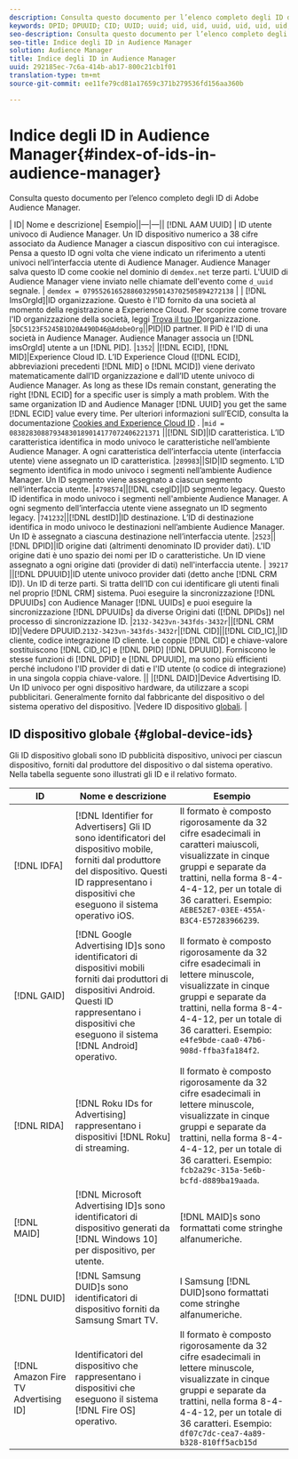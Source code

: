 ```yaml
---
description: Consulta questo documento per l’elenco completo degli ID di Adobe Audience Manager.
keywords: DPID; DPUUID; CID; UUID; uuid; uid, uid, uuid, uid, uid, uid, uuid, uuid, uuid, uuid, uuid, uid, uid, uid, uid, uid, uuid, uuid, uid, uuid
seo-description: Consulta questo documento per l’elenco completo degli ID di Adobe Audience Manager.
seo-title: Indice degli ID in Audience Manager
solution: Audience Manager
title: Indice degli ID in Audience Manager
uuid: 292185ec-7c6a-414b-ab17-800c21cb1f01
translation-type: tm+mt
source-git-commit: ee11fe79cd81a17659c371b279536fd156aa360b

---
```



# Indice degli ID in Audience Manager{#index-of-ids-in-audience-manager}

Consulta questo documento per l’elenco completo degli ID di Adobe Audience Manager.

| ID| Nome e descrizione| Esempio||—|—|| [!DNL AAM UUID] | ID utente univoco di Audience Manager. Un ID dispositivo numerico a 38 cifre associato da Audience Manager a ciascun dispositivo con cui interagisce. Pensa a questo ID ogni volta che viene indicato un riferimento a utenti univoci nell’interfaccia utente di Audience Manager. Audience Manager salva questo ID come cookie nel dominio di `demdex.net` terze parti. L'UUID di Audience Manager viene inviato nelle chiamate dell'evento come `d_uuid` segnale. | `demdex = 07955261652886032950143702505894272138` |
| [!DNL ImsOrgId]|ID organizzazione. Questo è l'ID fornito da una società al momento della registrazione a Experience Cloud. Per scoprire come trovare l'ID organizzazione della società, leggi [Trova il tuo ID](https://docs.adobe.com/content/help/en/core-services/interface/manage-users-and-products/organizations.html#concept_EA8AEE5B02CF46ACBDAD6A8508646255)organizzazione. |`5DC5123F5245B1D20A490D46@AdobeOrg`||PID|ID partner. Il PID è l'ID di una società in Audience Manager. Audience Manager associa un [!DNL imsOrgId] utente a un [!DNL PID]. |`1352`|
|[!DNL ECID], [!DNL MID]|Experience Cloud ID. L’ID Experience Cloud ([!DNL ECID], abbreviazioni precedenti [!DNL MID] o [!DNL MCID]) viene derivato matematicamente dall’ID organizzazione e dall’ID utente univoco di Audience Manager. As long as these IDs remain constant, generating the right [!DNL ECID] for a specific user is simply a math problem. With the same organization ID and Audience Manager [!DNL UUID] you get the same [!DNL ECID] value every time. Per ulteriori informazioni sull’ECID, consulta la documentazione [Cookies and Experience Cloud ID](https://docs.adobe.com/content/help/en/id-service/using/intro/cookies.html) . |`mid = 08382830887934830189014177072406221371` ||[!DNL SID]|ID caratteristica. L’ID caratteristica identifica in modo univoco le caratteristiche nell’ambiente Audience Manager. A ogni caratteristica dell’interfaccia utente (interfaccia utente) viene assegnato un ID caratteristica. |`289983`||SID|ID segmento. L’ID segmento identifica in modo univoco i segmenti nell’ambiente Audience Manager. Un ID segmento viene assegnato a ciascun segmento nell’interfaccia utente. |`4798574`||[!DNL csegID]|ID segmento legacy. Questo ID identifica in modo univoco i segmenti nell'ambiente Audience Manager. A ogni segmento dell’interfaccia utente viene assegnato un ID segmento legacy. |`741232`||[!DNL destID]|ID destinazione. L’ID di destinazione identifica in modo univoco le destinazioni nell’ambiente Audience Manager. Un ID è assegnato a ciascuna destinazione nell’interfaccia utente. |`2523`||[!DNL DPID]|ID origine dati (altrimenti denominato ID provider dati). L'ID origine dati è uno spazio dei nomi per ID o caratteristiche. Un ID viene assegnato a ogni origine dati (provider di dati) nell'interfaccia utente. | `39217` ||[!DNL DPUUID]|ID utente univoco provider dati (detto anche [!DNL CRM ID]). Un ID di terze parti. Si tratta dell’ID con cui identificare gli utenti finali nel proprio [!DNL CRM] sistema. Puoi eseguire la sincronizzazione [!DNL DPUUIDs] con Audience Manager [!DNL UUIDs] e puoi eseguire la sincronizzazione [!DNL DPUUIDs] da diverse Origini dati ([!DNL DPIDs]) nel processo di sincronizzazione ID. |`2132-3423vn-343fds-3432r`||[!DNL CRM ID]|Vedere DPUUID.`2132-3423vn-343fds-3432r`|[!DNL CID]||[!DNL CID_IC],|ID cliente, codice integrazione ID cliente. Le coppie [!DNL CID] e chiave-valore sostituiscono [!DNL CID_IC] e [!DNL DPID] [!DNL DPUUID]. Forniscono le stesse funzioni di [!DNL DPID] e [!DNL DPUUID], ma sono più efficienti perché includono l'ID provider di dati e l'ID utente (o codice di integrazione) in una singola coppia chiave-valore. ||
|[!DNL DAID]|Device Advertising ID. Un ID univoco per ogni dispositivo hardware, da utilizzare a scopi pubblicitari. Generalmente fornito dal fabbricante del dispositivo o del sistema operativo del dispositivo. |Vedere ID dispositivo [globali](#global-device-ids). |

## ID dispositivo globale {#global-device-ids}

Gli ID dispositivo globali sono ID pubblicità dispositivo, univoci per ciascun dispositivo, forniti dal produttore del dispositivo o dal sistema operativo. Nella tabella seguente sono illustrati gli ID e il relativo formato.

| ID | Nome e descrizione | Esempio  |
| ------------------------------------ | ------------------------------------------------------------------------------------------------------------------------------------------------------------------------------- | -------------------------------------------------------------------------------------------------------------------------------------------------------------------------------------------------------------------------- |
| [!DNL IDFA] | [!DNL Identifier for Advertisers] Gli ID sono identificatori del dispositivo mobile, forniti dal produttore del dispositivo. Questi ID rappresentano i dispositivi che eseguono il sistema operativo iOS. | Il formato è composto rigorosamente da 32 cifre esadecimali in caratteri maiuscoli, visualizzate in cinque gruppi e separate da trattini, nella forma 8-4-4-4-12, per un totale di 36 caratteri. Esempio: `AEBE52E7-03EE-455A-B3C4-E57283966239`. |
| [!DNL GAID] | [!DNL Google Advertising ID]s sono identificatori di dispositivi mobili forniti dai produttori di dispositivi Android. Questi ID rappresentano i dispositivi che eseguono il sistema [!DNL Android] operativo. | Il formato è composto rigorosamente da 32 cifre esadecimali in lettere minuscole, visualizzate in cinque gruppi e separate da trattini, nella forma 8-4-4-4-12, per un totale di 36 caratteri. Esempio: `e4fe9bde-caa0-47b6-908d-ffba3fa184f2`. |
| [!DNL RIDA] | [!DNL Roku IDs for Advertising] rappresentano i dispositivi [!DNL Roku] di streaming. | Il formato è composto rigorosamente da 32 cifre esadecimali in lettere minuscole, visualizzate in cinque gruppi e separate da trattini, nella forma 8-4-4-4-12, per un totale di 36 caratteri. Esempio: `fcb2a29c-315a-5e6b-bcfd-d889ba19aada`. |
| [!DNL MAID] | [!DNL Microsoft Advertising ID]s sono identificatori di dispositivo generati da [!DNL Windows 10] per dispositivo, per utente. | [!DNL MAID]s sono formattati come stringhe alfanumeriche. |
| [!DNL DUID] | [!DNL Samsung DUID]s sono identificatori di dispositivo forniti da Samsung Smart TV. | I Samsung [!DNL DUID]sono formattati come stringhe alfanumeriche. |
| [!DNL Amazon Fire TV Advertising ID] | Identificatori del dispositivo che rappresentano i dispositivi che eseguono il sistema [!DNL Fire OS] operativo. | Il formato è composto rigorosamente da 32 cifre esadecimali in lettere minuscole, visualizzate in cinque gruppi e separate da trattini, nella forma 8-4-4-4-12, per un totale di 36 caratteri. Esempio: `df07c7dc-cea7-4a89-b328-810ff5acb15d` |
